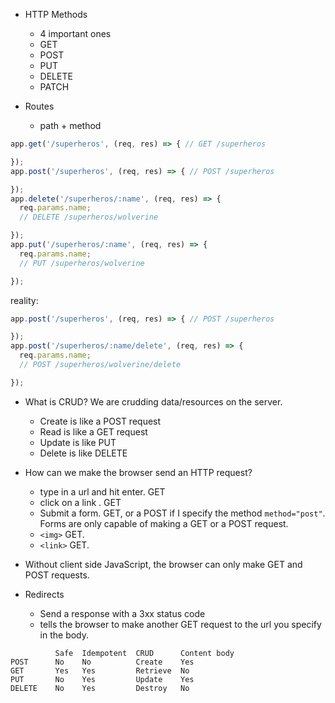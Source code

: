 - HTTP Methods
  - 4 important ones
  - GET
  - POST
  - PUT
  - DELETE
  - PATCH

- Routes
  - path + method


```js
app.get('/superheros', (req, res) => { // GET /superheros

});
app.post('/superheros', (req, res) => { // POST /superheros

});
app.delete('/superheros/:name', (req, res) => { 
  req.params.name;
  // DELETE /superheros/wolverine

});
app.put('/superheros/:name', (req, res) => { 
  req.params.name;
  // PUT /superheros/wolverine

});
```

reality:
```js
app.post('/superheros', (req, res) => { // POST /superheros

});
app.post('/superheros/:name/delete', (req, res) => { 
  req.params.name;
  // POST /superheros/wolverine/delete

});
```

- What is CRUD?
  We are crudding data/resources on the server.
  - Create is like a POST request
  - Read is like a GET request
  - Update is like PUT
  - Delete is like DELETE


- How can we make the browser send an HTTP request?
  - type in a url and hit enter. GET
  - click on a link <a>. GET
  - Submit a form. GET, or a POST if I specify the method `method="post"`. Forms are only capable of making a GET or a POST request.
  - `<img>` GET.
  - `<link>` GET.
- Without client side JavaScript, the browser can only make GET and POST requests. 

- Redirects
  - Send a response with a 3xx status code
  - tells the browser to make another GET request to the url you specify in the body.


```
          Safe  Idempotent  CRUD      Content body
POST      No    No          Create    Yes
GET       Yes   Yes         Retrieve  No
PUT       No    Yes         Update    Yes
DELETE    No    Yes         Destroy   No
```
